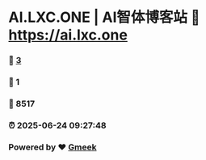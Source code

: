 # AI.LXC.ONE | AI智体博客站 :link: https://ai.lxc.one 
### :page_facing_up: [3](https://ai.lxc.one/tag.html) 
### :speech_balloon: 1 
### :hibiscus: 8517 
### :alarm_clock: 2025-06-24 09:27:48 
### Powered by :heart: [Gmeek](https://github.com/Meekdai/Gmeek)
